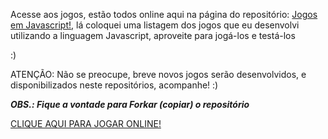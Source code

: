 Acesse aos jogos, estão todos online aqui na página do repositório: [Jogos em Javascript!][jogos-em-javascript], 
lá coloquei uma listagem dos jogos que eu desenvolvi utilizando a linguagem Javascript, aproveite para jogá-los e testá-los 

:)


ATENÇÃO: Não se preocupe, breve novos jogos serão desenvolvidos, e disponibilizados neste repositórios, acompanhe!
:)

***OBS.: Fique a vontade para **Forkar** (copiar) o repositório***


[CLIQUE AQUI PARA JOGAR ONLINE!][jogos-em-javascript]

[jogos-em-javascript]: https://polyanapimenta.github.io/jogos-em-javascript/
